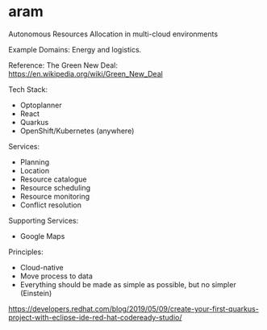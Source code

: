 # aram
Autonomous Resources Allocation in multi-cloud environments

Example Domains: Energy and logistics.

Reference:
The Green New Deal: https://en.wikipedia.org/wiki/Green_New_Deal

Tech Stack:
- Optoplanner
- React
- Quarkus 
- OpenShift/Kubernetes (anywhere)

Services:
- Planning
- Location
- Resource catalogue
- Resource scheduling
- Resource monitoring
- Conflict resolution

Supporting Services:
- Google Maps

Principles:
- Cloud-native
- Move process to data
- Everything should be made as simple as possible, but no simpler (Einstein)





https://developers.redhat.com/blog/2019/05/09/create-your-first-quarkus-project-with-eclipse-ide-red-hat-codeready-studio/

